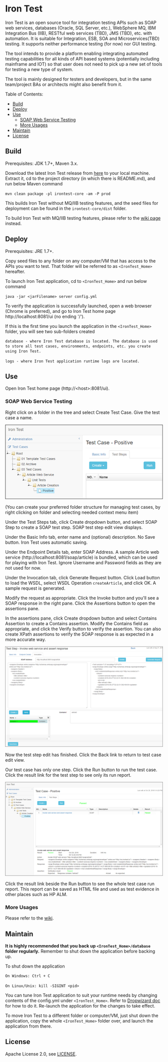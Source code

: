 # Iron Test
Iron Test is an open source tool for integration testing APIs such as SOAP web services, databases (Oracle, SQL Server, etc.), WebSphere MQ, IBM Integration Bus (IIB), RESTful web services (TBD), JMS (TBD), etc. with automation. It is suitable for Integration, ESB, SOA and Microservices(TBD) testing. It supports neither performance testing (for now) nor GUI testing.

The tool intends to provide a platform enabling integrating automated testing capabilities for all kinds of API based systems (potentially including mainframe and IOT) so that user does not need to pick up a new set of tools for testing a new type of system.    

The tool is mainly designed for testers and developers, but in the same team/project BAs or architects might also benefit from it.

Table of Contents:

- [Build](#build)
- [Deploy](#deploy)
- [Use](#use)
    - [SOAP Web Service Testing](#soap-web-service-testing)
    - [More Usages](#more-usages)
- [Maintain](#maintain)
- [License](#license)
        
## Build
Prerequisites: JDK 1.7+, Maven 3.x.

Download the latest Iron Test release from [here](https://github.com/zheng-wang/irontest/releases) to your local machine. Extract it, cd to the project directory (in which there is README.md), and run below Maven command

`mvn clean package -pl irontest-core -am -P prod`

This builds Iron Test without MQ/IIB testing features, and the seed files for deployment can be found in the `irontest-core/dist` folder.

To build Iron Test with MQ/IIB testing features, please refer to the [wiki page](https://github.com/zheng-wang/irontest/wiki/Build-Iron-Test-with-MQ-IIB-Testing-Features) instead.
   
## Deploy
Prerequisites: JRE 1.7+.

Copy seed files to any folder on any computer/VM that has access to the APIs you want to test. That folder will be referred to as `<IronTest_Home>` hereafter.

To launch Iron Test application, cd to `<IronTest_Home>` and run below command

`java -jar <jarFilename> server config.yml`

To verify the application is successfully launched, open a web browser (Chrome is preferred), and go to Iron Test home page http://localhost:8081/ui (no ending '/').

If this is the first time you launch the application in the `<IronTest_Home>` folder, you will see two sub-folders created

    database - where Iron Test database is located. The database is used to store all test cases, environments, endpoints, etc. you create using Iron Test.
    
    logs - where Iron Test application runtime logs are located.
    
## Use
Open Iron Test home page (http://&lt;host&gt;:8081/ui). 

### SOAP Web Service Testing
Right click on a folder in the tree and select Create Test Case. Give the test case a name.

![New Test Case](screenshots/soap/new-test-case.png)

(You can create your preferred folder structure for managing test cases, by right clicking on folder and selecting needed context menu item)

Under the Test Steps tab, click Create dropdown button, and select SOAP Step to create a SOAP test step. SOAP test step edit view displays. 

Under the Basic Info tab, enter name and (optional) description. No Save button. Iron Test uses automatic saving.
             
Under the Endpoint Details tab, enter SOAP Address. A sample Article web service (http://localhost:8081/soap/article) is bundled, which can be used for playing with Iron Test. Ignore Username and Password fields as they are not used for now.

Under the Invocation tab, click Generate Request button. Click Load button to load the WSDL, select WSDL Operation `createArticle`, and click OK. A sample request is generated.
     
Modify the request as appropriate. Click the Invoke button and you'll see a SOAP response in the right pane. Click the Assertions button to open the assertions pane.
 
In the assertions pane, click Create dropdown button and select Contains Assertion to create a Contains assertion. Modify the Contains field as appropriate, and click the Verify button to verify the assertion. You can also create XPath assertions to verify the SOAP response is as expected in a more accurate way.

![SOAP Invocation and Assertion](screenshots/soap/soap-invocation-and-assertion.png)

Now the test step edit has finished. Click the Back link to return to test case edit view. 

Our test case has only one step. Click the Run button to run the test case. Click the result link for the test step to see only its run report.

![Test Step Run Report](screenshots/soap/test-step-run-report.png)

Click the result link beside the Run button to see the whole test case run report. This report can be saved as HTML file and used as test evidence in other places such as HP ALM.

### More Usages
Please refer to the [wiki](https://github.com/zheng-wang/irontest/wiki).

## Maintain
**It is highly recommended that you back up `<IronTest_Home>/database` folder regularly.** Remember to shut down the application before backing up.

To shut down the application
    
    On Windows: Ctrl + C
    
    On Linux/Unix: kill -SIGINT <pid>
    
You can tune Iron Test application to suit your runtime needs by changing contents of the config.yml under `<IronTest_Home>`. Refer to [Dropwizard doc](http://www.dropwizard.io/0.9.3/docs/manual/configuration.html) for how to do it. Re-launch the application for the changes to take effect.
    
To move Iron Test to a different folder or computer/VM, just shut down the application, copy the whole `<IronTest_Home>` folder over, and launch the application from there.

## License
Apache License 2.0, see [LICENSE](LICENSE).


